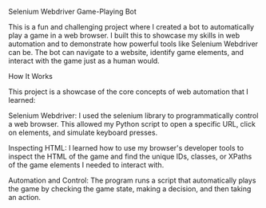 Selenium Webdriver Game-Playing Bot

This is a fun and challenging project where I created a bot to automatically play a game in a web browser. I built this to showcase my skills in web automation and to demonstrate how powerful tools like Selenium Webdriver can be. The bot can navigate to a website, identify game elements, and interact with the game just as a human would.

How It Works 

This project is a showcase of the core concepts of web automation that I learned:

Selenium Webdriver: I used the selenium library to programmatically control a web browser. This allowed my Python script to open a specific URL, click on elements, and simulate keyboard presses.

Inspecting HTML: I learned how to use my browser's developer tools to inspect the HTML of the game and find the unique IDs, classes, or XPaths of the game elements I needed to interact with.

Automation and Control: The program runs a script that automatically plays the game by checking the game state, making a decision, and then taking an action.

